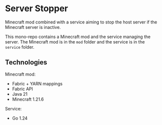 # Server Stopper

Minecraft mod combined with a service aiming to stop the host server if the Minecraft server is inactive.

This mono-repo contains a Minecraft mod and the service managing the server.
The Minecraft mod is in the `mod` folder and the service is in the `service` folder.

## Technologies

Minecraft mod:
- Fabric + YARN mappings
- Fabric API
- Java 21
- Minecraft 1.21.6

Service:
- Go 1.24
